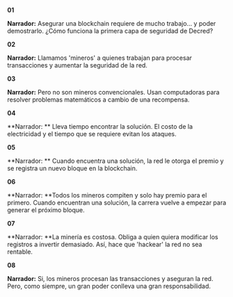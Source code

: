**01**

**Narrador:** Asegurar una blockchain requiere de mucho trabajo... y poder demostrarlo. ¿Cómo funciona la primera capa de seguridad de Decred?



**02**

**Narrador:** Llamamos 'mineros' a quienes trabajan para procesar transacciones y aumentar la seguridad de la red.



**03**

**Narrador:** Pero no son mineros convencionales. Usan computadoras para resolver problemas matemáticos a cambio de una recompensa.



**04**

**Narrador: ** Lleva tiempo encontrar la solución. El costo de la electricidad y el tiempo que se requiere evitan los ataques.



**05**

**Narrador: ** Cuando encuentra una solución, la red le otorga el premio y se registra un nuevo bloque en la blockchain.



**06**

**Narrador: **Todos los mineros compiten y solo hay premio para el primero. Cuando encuentran una solución, la carrera vuelve a empezar para generar el próximo bloque.



**07**

**Narrador: **La minería es costosa. Obliga a quien quiera modificar los registros a invertir demasiado. Así, hace que 'hackear' la red no sea rentable.



**08**

**Narrador:** Si, los mineros procesan las transacciones y aseguran la red. Pero, como siempre, un gran poder conlleva una gran responsabilidad.
